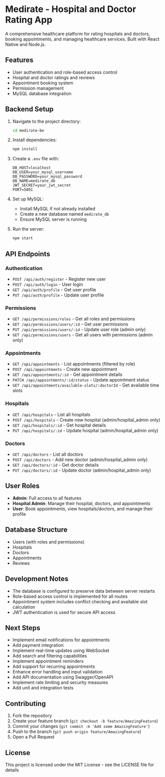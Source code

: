 # Medirate - Hospital and Doctor Rating App

A comprehensive healthcare platform for rating hospitals and doctors, booking appointments, and managing healthcare services. Built with React Native and Node.js.

## Features

- User authentication and role-based access control
- Hospital and doctor ratings and reviews
- Appointment booking system
- Permission management
- MySQL database integration

## Backend Setup

1. Navigate to the project directory:

   ```bash
   cd medirate-be
   ```

2. Install dependencies:

   ```bash
   npm install
   ```

3. Create a `.env` file with:

   ```
   DB_HOST=localhost
   DB_USER=your_mysql_username
   DB_PASSWORD=your_mysql_password
   DB_NAME=medirate_db
   JWT_SECRET=your_jwt_secret
   PORT=5001
   ```

4. Set up MySQL:

   - Install MySQL if not already installed
   - Create a new database named `medirate_db`
   - Ensure MySQL server is running

5. Run the server:
   ```bash
   npm start
   ```

## API Endpoints

### Authentication

- `POST /api/auth/register` - Register new user
- `POST /api/auth/login` - User login
- `GET /api/auth/profile` - Get user profile
- `PUT /api/auth/profile` - Update user profile

### Permissions

- `GET /api/permissions/roles` - Get all roles and permissions
- `GET /api/permissions/users/:id` - Get user permissions
- `PUT /api/permissions/users/:id` - Update user role (admin only)
- `GET /api/permissions/users` - Get all users with permissions (admin only)

### Appointments

- `GET /api/appointments` - List appointments (filtered by role)
- `POST /api/appointments` - Create new appointment
- `GET /api/appointments/:id` - Get appointment details
- `PATCH /api/appointments/:id/status` - Update appointment status
- `GET /api/appointments/available-slots/:doctorId` - Get available time slots

### Hospitals

- `GET /api/hospitals` - List all hospitals
- `POST /api/hospitals` - Create new hospital (admin/hospital_admin only)
- `GET /api/hospitals/:id` - Get hospital details
- `PUT /api/hospitals/:id` - Update hospital (admin/hospital_admin only)

### Doctors

- `GET /api/doctors` - List all doctors
- `POST /api/doctors` - Add new doctor (admin/hospital_admin only)
- `GET /api/doctors/:id` - Get doctor details
- `PUT /api/doctors/:id` - Update doctor (admin/hospital_admin only)

## User Roles

- **Admin**: Full access to all features
- **Hospital Admin**: Manage their hospital, doctors, and appointments
- **User**: Book appointments, view hospitals/doctors, and manage their profile

## Database Structure

- Users (with roles and permissions)
- Hospitals
- Doctors
- Appointments
- Reviews

## Development Notes

- The database is configured to preserve data between server restarts
- Role-based access control is implemented for all routes
- Appointment system includes conflict checking and available slot calculation
- JWT authentication is used for secure API access

## Next Steps

- Implement email notifications for appointments
- Add payment integration
- Implement real-time updates using WebSocket
- Add search and filtering capabilities
- Implement appointment reminders
- Add support for recurring appointments
- Enhance error handling and input validation
- Add API documentation using Swagger/OpenAPI
- Implement rate limiting and security measures
- Add unit and integration tests

## Contributing

1. Fork the repository
2. Create your feature branch (`git checkout -b feature/AmazingFeature`)
3. Commit your changes (`git commit -m 'Add some AmazingFeature'`)
4. Push to the branch (`git push origin feature/AmazingFeature`)
5. Open a Pull Request

## License

This project is licensed under the MIT License - see the LICENSE file for details
